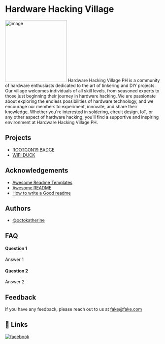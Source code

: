 



# Hardware Hacking Village


<img width="200" height="200" alt="image" src="https://www.rootcon.org/assets/events/rc19/images/villages/hhv.png" />
Hardware Hacking Village PH is a community of hardware enthusiasts dedicated to the art of tinkering and DIY projects. Our village welcomes individuals of all skill levels, from seasoned experts to those just beginning their journey in hardware hacking. We are passionate about exploring the endless possibilities of hardware technology, and we encourage our members to experiment, innovate, and share their knowledge. Whether you're interested in soldering, circuit design, IoT, or any other aspect of hardware hacking, you'll find a supportive and inspiring environment at Hardware Hacking Village PH.





## Projects

- [ROOTCON19 BADGE](https://github.com/HHV-Philippines/Hardware-Hacking-Village-Philippines/tree/main/RC19%20BADGE)
- [WIFI DUCK](https://github.com/HHV-Philippines/Hardware-Hacking-Village-Philippines/tree/main/WIFI%20DUCK)


## Acknowledgements

 - [Awesome Readme Templates](https://awesomeopensource.com/project/elangosundar/awesome-README-templates)
 - [Awesome README](https://github.com/matiassingers/awesome-readme)
 - [How to write a Good readme](https://bulldogjob.com/news/449-how-to-write-a-good-readme-for-your-github-project)


## Authors

- [@octokatherine](https://www.github.com/octokatherine)


## FAQ

#### Question 1

Answer 1

#### Question 2

Answer 2

## Feedback

If you have any feedback, please reach out to us at fake@fake.com

## 🔗 Links

[![facebook](https://img.shields.io/badge/facebook-0A66C2?style=for-the-badge&logo=linkedin&logoColor=white)](https://www.facebook.com/HardwareHackingVillagePH)


